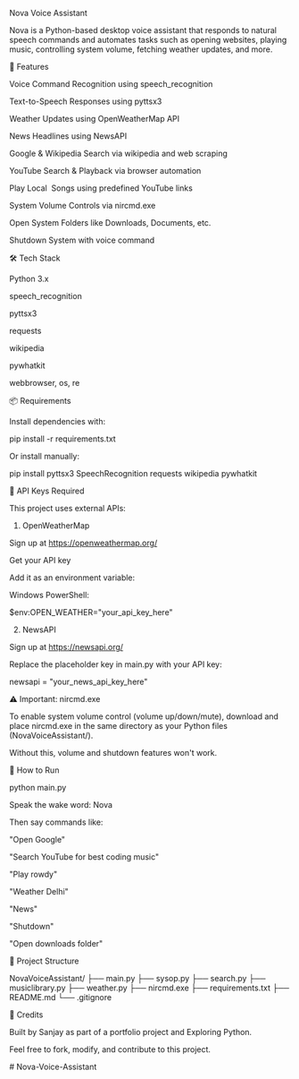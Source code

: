 Nova Voice Assistant

Nova is a Python-based desktop voice assistant that responds to natural speech commands and automates tasks such as opening websites, playing music, controlling system volume, fetching weather updates, and more.

🚀 Features

Voice Command Recognition using speech_recognition

Text-to-Speech Responses using pyttsx3

Weather Updates using OpenWeatherMap API

News Headlines using NewsAPI

Google & Wikipedia Search via wikipedia and web scraping

YouTube Search & Playback via browser automation

Play Local  Songs using predefined YouTube links

System Volume Controls via nircmd.exe

Open System Folders like Downloads, Documents, etc.

Shutdown System with voice command

🛠️ Tech Stack

Python 3.x

speech_recognition

pyttsx3

requests

wikipedia

pywhatkit

webbrowser, os, re

📦 Requirements

Install dependencies with:

pip install -r requirements.txt

Or install manually:

pip install pyttsx3 SpeechRecognition requests wikipedia pywhatkit

🔐 API Keys Required

This project uses external APIs:

1. OpenWeatherMap

Sign up at https://openweathermap.org/

Get your API key

Add it as an environment variable:

Windows PowerShell:

$env:OPEN_WEATHER="your_api_key_here"

2. NewsAPI

Sign up at https://newsapi.org/

Replace the placeholder key in main.py with your API key:

newsapi = "your_news_api_key_here"

⚠️ Important: nircmd.exe

To enable system volume control (volume up/down/mute), download and place nircmd.exe in the same directory as your Python files (NovaVoiceAssistant/).

Without this, volume and shutdown features won't work.

🧪 How to Run

python main.py

Speak the wake word: Nova

Then say commands like:

"Open Google"

"Search YouTube for best coding music"

"Play rowdy"

"Weather Delhi"

"News"

"Shutdown"

"Open downloads folder"

📁 Project Structure

NovaVoiceAssistant/
├── main.py
├── sysop.py
├── search.py
├── musiclibrary.py
├── weather.py
├── nircmd.exe
├── requirements.txt
├── README.md
└── .gitignore

🤖 Credits

Built by Sanjay as part of a portfolio project and Exploring Python.

Feel free to fork, modify, and contribute to this project.

#   N o v a - V o i c e - A s s i s t a n t  
 